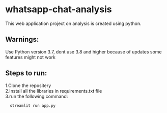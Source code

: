 
# whatsapp-chat-analysis

This web application project on analysis is created using python.


## Warnings:

Use Python version 3.7, dont use 3.8 and higher because of updates some features might not work


## Steps to run:

1.Clone the repositery<br/>
2.Install all the libraries in requirements.txt file<br/>
3.run the following command:

```bash
  streamlit run app.py
```
    
